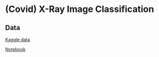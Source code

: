 # (Covid) X-Ray Image Classification
## Data
[Kaggle data](https://www.kaggle.com/datasets/pranavraikokte/covid19-image-dataset/data)

[Notebook](Covid_X-Rays_Classification.ipynb)
